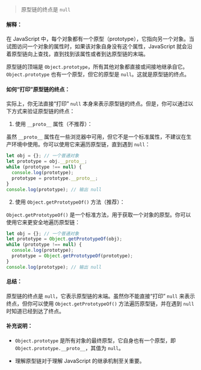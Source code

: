 > 原型链的终点是 `null`

#### 解释：

在 JavaScript 中，每个对象都有一个原型（prototype），它指向另一个对象。当试图访问一个对象的属性时，如果该对象自身没有这个属性，JavaScript 就会沿着原型链向上查找，直到找到该属性或者到达原型链的末端。

原型链的顶端是 `Object.prototype`，所有其他对象都直接或间接地继承自它。`Object.prototype` 也有一个原型，但它的原型是 `null`。这就是原型链的终点。

#### 如何“打印”原型链的终点：

实际上，你无法直接“打印” `null` 本身来表示原型链的终点。但是，你可以通过以下方式来验证原型链的终点：

1. 使用 `__proto__` 属性（不推荐）：

虽然 `__proto__` 属性在一些浏览器中可用，但它不是一个标准属性，不建议在生产环境中使用。你可以使用它来遍历原型链，直到遇到 `null`：

```js
let obj = {}; // 一个普通对象
let prototype = obj.__proto__;
while (prototype !== null) {
  console.log(prototype);
  prototype = prototype.__proto__;
}
console.log(prototype); // 输出 null
```

2. 使用 `Object.getPrototypeOf()` 方法（推荐）：

`Object.getPrototypeOf()` 是一个标准方法，用于获取一个对象的原型。你可以使用它来更安全地遍历原型链：

```js
let obj = {}; // 一个普通对象
let prototype = Object.getPrototypeOf(obj);
while (prototype !== null) {
  console.log(prototype);
  prototype = Object.getPrototypeOf(prototype);
}
console.log(prototype); // 输出 null
```

#### 总结：

原型链的终点是 `null`，它表示原型链的末端。虽然你不能直接“打印” `null` 来表示终点，但你可以使用 `Object.getPrototypeOf()` 方法遍历原型链，并在遇到 `null` 时知道已经到达了终点。

#### 补充说明：

- `Object.prototype` 是所有对象的最终原型，它自身也有一个原型，即 `Object.prototype.__proto__`，其值为 `null`。

* 理解原型链对于理解 JavaScript 的继承机制至关重要。
